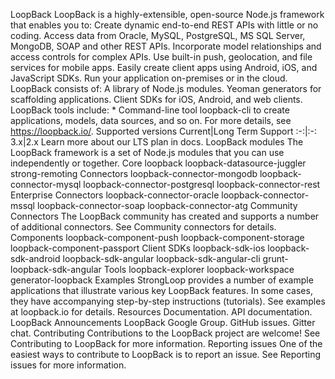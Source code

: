 LoopBack LoopBack is a highly-extensible, open-source Node.js framework that enables you to: Create dynamic end-to-end REST APIs with little or no coding. Access data from Oracle, MySQL, PostgreSQL, MS SQL Server, MongoDB, SOAP and other REST APIs. Incorporate model relationships and access controls for complex APIs. Use built-in push, geolocation, and file services for mobile apps. Easily create client apps using Android, iOS, and JavaScript SDKs. Run your application on-premises or in the cloud. LoopBack consists of: A library of Node.js modules. Yeoman generators for scaffolding applications. Client SDKs for iOS, Android, and web clients. LoopBack tools include: * Command-line tool loopback-cli to create applications, models, data sources, and so on. For more details, see https://loopback.io/. Supported versions Current|Long Term Support :-:|:-: 3.x|2.x Learn more about our LTS plan in docs. LoopBack modules The LoopBack framework is a set of Node.js modules that you can use independently or together. Core loopback loopback-datasource-juggler strong-remoting Connectors loopback-connector-mongodb loopback-connector-mysql loopback-connector-postgresql loopback-connector-rest Enterprise Connectors loopback-connector-oracle loopback-connector-mssql loopback-connector-soap loopback-connector-atg Community Connectors The LoopBack community has created and supports a number of additional connectors. See Community connectors for details. Components loopback-component-push loopback-component-storage loopback-component-passport Client SDKs loopback-sdk-ios loopback-sdk-android loopback-sdk-angular loopback-sdk-angular-cli grunt-loopback-sdk-angular Tools loopback-explorer loopback-workspace generator-loopback Examples StrongLoop provides a number of example applications that illustrate various key LoopBack features. In some cases, they have accompanying step-by-step instructions (tutorials). See examples at loopback.io for details. Resources Documentation. API documentation. LoopBack Announcements LoopBack Google Group. GitHub issues. Gitter chat. Contributing Contributions to the LoopBack project are welcome! See Contributing to LoopBack for more information. Reporting issues One of the easiest ways to contribute to LoopBack is to report an issue. See Reporting issues for more information.